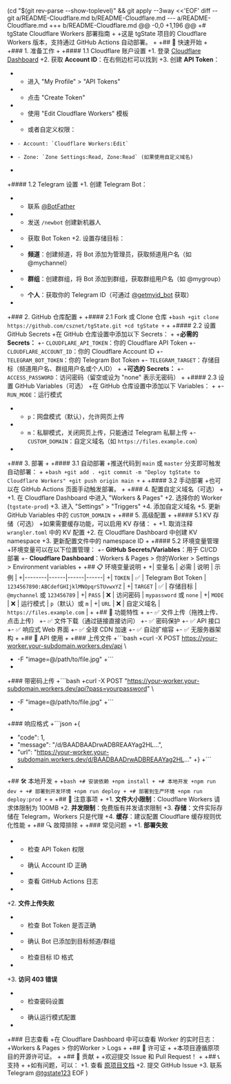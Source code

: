 (cd "$(git rev-parse --show-toplevel)" && git apply --3way <<'EOF'
diff --git a/README-Cloudflare.md b/README-Cloudflare.md
--- a/README-Cloudflare.md
+++ b/README-Cloudflare.md
@@ -0,0 +1,196 @@
+# tgState Cloudflare Workers 部署指南
+
+这是 tgState 项目的 Cloudflare Workers 版本，支持通过 GitHub Actions 自动部署。
+
+## 🚀 快速开始
+
+### 1. 准备工作
+
+#### 1.1 Cloudflare 账户设置
+1. 登录 [Cloudflare Dashboard](https://dash.cloudflare.com/)
+2. 获取 **Account ID**：在右侧边栏可以找到
+3. 创建 **API Token**：
+   - 进入 "My Profile" > "API Tokens"
+   - 点击 "Create Token"
+   - 使用 "Edit Cloudflare Workers" 模板
+   - 或者自定义权限：
+     - Account: `Cloudflare Workers:Edit`
+     - Zone: `Zone Settings:Read, Zone:Read` (如果使用自定义域名)
+
+#### 1.2 Telegram 设置
+1. 创建 Telegram Bot：
+   - 联系 [@BotFather](https://t.me/BotFather)
+   - 发送 `/newbot` 创建新机器人
+   - 获取 Bot Token
+2. 设置存储目标：
+   - **频道**：创建频道，将 Bot 添加为管理员，获取频道用户名（如 @mychannel）
+   - **群组**：创建群组，将 Bot 添加到群组，获取群组用户名（如 @mygroup）
+   - **个人**：获取你的 Telegram ID（可通过 [@getmyid_bot](https://t.me/getmyid_bot) 获取）
+
+### 2. GitHub 仓库配置
+
+#### 2.1 Fork 或 Clone 仓库
+```bash
+git clone https://github.com/csznet/tgState.git
+cd tgState
+```
+
+#### 2.2 设置 GitHub Secrets
+在 GitHub 仓库设置中添加以下 Secrets：
+
+**必需的 Secrets：**
+- `CLOUDFLARE_API_TOKEN`：你的 Cloudflare API Token
+- `CLOUDFLARE_ACCOUNT_ID`：你的 Cloudflare Account ID
+- `TELEGRAM_BOT_TOKEN`：你的 Telegram Bot Token
+- `TELEGRAM_TARGET`：存储目标（频道用户名、群组用户名或个人ID）
+
+**可选的 Secrets：**
+- `ACCESS_PASSWORD`：访问密码（留空或设为 "none" 表示无密码）
+
+#### 2.3 设置 GitHub Variables（可选）
+在 GitHub 仓库设置中添加以下 Variables：
+
+- `RUN_MODE`：运行模式
+  - `p`：网盘模式（默认），允许网页上传
+  - `m`：私聊模式，关闭网页上传，只能通过 Telegram 私聊上传
+- `CUSTOM_DOMAIN`：自定义域名（如 `https://files.example.com`）
+
+### 3. 部署
+
+#### 3.1 自动部署
+推送代码到 `main` 或 `master` 分支即可触发自动部署：
+
+```bash
+git add .
+git commit -m "Deploy tgState to Cloudflare Workers"
+git push origin main
+```
+
+#### 3.2 手动部署
+也可以在 GitHub Actions 页面手动触发部署。
+
+### 4. 配置自定义域名（可选）
+
+1. 在 Cloudflare Dashboard 中进入 "Workers & Pages"
+2. 选择你的 Worker (`tgstate-prod`)
+3. 进入 "Settings" > "Triggers"
+4. 添加自定义域名
+5. 更新 GitHub Variables 中的 `CUSTOM_DOMAIN`
+
+### 5. 高级配置
+
+#### 5.1 KV 存储（可选）
+如果需要缓存功能，可以启用 KV 存储：
+
+1. 取消注释 `wrangler.toml` 中的 KV 配置
+2. 在 Cloudflare Dashboard 中创建 KV namespace
+3. 更新配置文件中的 namespace ID
+
+#### 5.2 环境变量管理
+环境变量可以在以下位置管理：
+- **GitHub Secrets/Variables**：用于 CI/CD 部署
+- **Cloudflare Dashboard**：Workers & Pages > 你的Worker > Settings > Environment variables
+
+## 📋 环境变量说明
+
+| 变量名 | 必需 | 说明 | 示例 |
+|--------|------|------|------|
+| `TOKEN` | ✅ | Telegram Bot Token | `1234567890:ABCdefGHIjklMNOpqrSTUvwxYZ` |
+| `TARGET` | ✅ | 存储目标 | `@mychannel` 或 `123456789` |
+| `PASS` | ❌ | 访问密码 | `mypassword` 或 `none` |
+| `MODE` | ❌ | 运行模式 | `p`（默认）或 `m` |
+| `URL` | ❌ | 自定义域名 | `https://files.example.com` |
+
+## 🔧 功能特性
+
+- ✅ 文件上传（拖拽上传、点击上传）
+- ✅ 文件下载（通过链接直接访问）
+- ✅ 密码保护
+- ✅ API 接口
+- ✅ 响应式 Web 界面
+- ✅ 全球 CDN 加速
+- ✅ 自动扩缩容
+- ✅ 无服务器架构
+
+## 📡 API 使用
+
+### 上传文件
+```bash
+curl -X POST https://your-worker.your-subdomain.workers.dev/api \
+  -F "image=@/path/to/file.jpg"
+```
+
+### 带密码上传
+```bash
+curl -X POST "https://your-worker.your-subdomain.workers.dev/api?pass=yourpassword" \
+  -F "image=@/path/to/file.jpg"
+```
+
+### 响应格式
+```json
+{
+  "code": 1,
+  "message": "/d/BAADBAADrwADBREAAYag2HL...",
+  "url": "https://your-worker.your-subdomain.workers.dev/d/BAADBAADrwADBREAAYag2HL..."
+}
+```
+
+## 🛠️ 本地开发
+
+```bash
+# 安装依赖
+npm install
+
+# 本地开发
+npm run dev
+
+# 部署到开发环境
+npm run deploy
+
+# 部署到生产环境
+npm run deploy:prod
+```
+
+## 📝 注意事项
+
+1. **文件大小限制**：Cloudflare Workers 请求体限制为 100MB
+2. **并发限制**：免费版有并发请求限制
+3. **存储**：文件实际存储在 Telegram，Workers 只是代理
+4. **缓存**：建议配置 Cloudflare 缓存规则优化性能
+
+## 🔍 故障排除
+
+### 常见问题
+
+1. **部署失败**
+   - 检查 API Token 权限
+   - 确认 Account ID 正确
+   - 查看 GitHub Actions 日志
+
+2. **文件上传失败**
+   - 检查 Bot Token 是否正确
+   - 确认 Bot 已添加到目标频道/群组
+   - 检查目标 ID 格式
+
+3. **访问 403 错误**
+   - 检查密码设置
+   - 确认运行模式配置
+
+### 日志查看
+在 Cloudflare Dashboard 中可以查看 Worker 的实时日志：
+Workers & Pages > 你的Worker > Logs
+
+## 📄 许可证
+
+本项目遵循原项目的开源许可证。
+
+## 🤝 贡献
+
+欢迎提交 Issue 和 Pull Request！
+
+## 📞 支持
+
+如有问题，可以：
+1. 查看 [原项目文档](https://github.com/csznet/tgState)
+2. 提交 GitHub Issue
+3. 联系 Telegram [@tgstate123](https://t.me/tgstate123)
EOF
)
